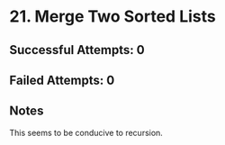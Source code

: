# 21. Merge Two Sorted Lists

## Successful Attempts: 0

## Failed Attempts: 0

## Notes
This seems to be conducive to recursion.


